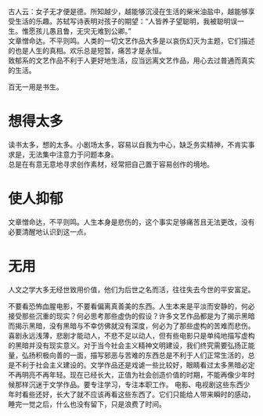 古人云：女子无才便是德。所知越少，越能够沉浸在生活的柴米油盐中，越能够享受生活的乐趣。苏轼写诗表明对孩子的期望：“人皆养子望聪明，我被聪明误一生。惟愿孩儿愚且鲁，无灾无难到公卿。”  
文章憎命达。不平则鸣。人类的一切文艺作品大多是以哀伤幻灭为主题，它们描述的也是人生的真相。欢乐总是短暂，痛苦才是永恒。  
致郁系的文艺作品不利于人更好地生活，应当远离文艺作品，用心去过普通而真实的生活。

百无一用是书生。  
# 想得太多
读书太多，想的太多。小剧场太多，容易以自我为中心，缺乏务实精神，不肯实事求是，无法集中注意力于问题本身。  
总是在有意无意地寻求创作素材，经常把自己置于容易创作的境地。  

# 使人抑郁
文章憎命达，不平则鸣。人生本身是悲伤的，这个事实足够痛苦且无法更改，没有必要清醒地认识到这一点。

# 无用
人文之学大多无经世致用价值，他们为后世之名而活，往往失去今世的平安富足。



不要看恐怖血腥电影，不要看偏离真善美的东西。人生本来是平淡而安静的，何必接受那些沉重的现实？何必思考那些虚伪的假设？许多文艺作品都是为了揭示黑暗而揭示黑暗，没有黑暗与不幸仿佛就没有深度，何必为了那些虚构的苦难而悲伤。喜剧永远浅薄，悲剧才能动人，不悲不足以动人，但有些电影只是单纯地描写虚构的黑暗并没有现实意义。对于当今社会主义精神文明建设，我们终究需要弘扬正能量，弘扬积极向善的一面，描写邪恶与苦难的东西总是不利于人们正常生活的，总是不利于社会主义建设的。文学作品还是戏谑一些比较好，眼睛看过太多黑暗必定不再明亮不再年轻。现在已经长大，正值为社会创造价值的时期，不能再像少年时候那样沉迷于文学作品。要专注学习，专注本职工作。
电影、电视剧这些东西少年时看些还好，长大了就不应该再看这些东西了。它们只能给人带来瞬时的感动，睡完一觉之后，什么也没有留下，只是浪费了时间。
